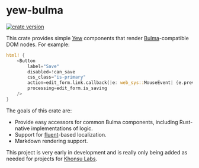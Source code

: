 # yew-bulma

[![crate version](https://img.shields.io/crates/v/yew-bulma.svg)](https://crates.io/crates/yew-bulma)

This crate provides simple [Yew](https://yew.rs/) components that render [Bulma](https://bulma.io/)-compatible DOM nodes. For example:

```rust
html! {
    <Button
        label="Save"
        disabled=!can_save
        css_class="is-primary"
        action=edit_form.link.callback(|e: web_sys::MouseEvent| {e.prevent_default(); Message::Save})
        processing=edit_form.is_saving
    />
}
```

The goals of this crate are:

- Provide easy accessors for common Bulma components, including Rust-native implementations of logic.
- Support for [fluent](https://www.projectfluent.org/)-based localization.
- Markdown rendering support.

This project is very early in development and is really only being added as needed for projects for [Khonsu Labs](https://khonsulabs.com/).
